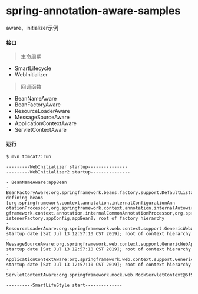 # spring-annotation-aware-samples

aware、initializer示例

#### 接口

> 生命周期
- SmartLifecycle
- WebInitializer

> 回调函数
- BeanNameAware
- BeanFactoryAware
- ResourceLoaderAware
- MessageSourceAware
- ApplicationContextAware
- ServletContextAware

#### 运行

`$ mvn tomcat7:run`


```
---------WebInitializer startup---------------
---------WebInitializer2 startup---------------

- BeanNameAware:appBean
- BeanFactoryAware:org.springframework.beans.factory.support.DefaultListableBeanFactory@7ba18f1b: defining beans [org.springframework.context.annotation.internalConfigurationAnn
otationProcessor,org.springframework.context.annotation.internalAutowiredAnnotationProcessor,org.springframework.context.annotation.internalRequiredAnnotationProcessor,org.sprin
gframework.context.annotation.internalCommonAnnotationProcessor,org.springframework.context.event.internalEventListenerProcessor,org.springframework.context.event.internalEventL
istenerFactory,appConfig,appBean]; root of factory hierarchy
- ResourceLoaderAware:org.springframework.web.context.support.GenericWebApplicationContext@5e3a8624: startup date [Sat Jul 13 12:57:10 CST 2019]; root of context hierarchy
- MessageSourceAware:org.springframework.web.context.support.GenericWebApplicationContext@5e3a8624: startup date [Sat Jul 13 12:57:10 CST 2019]; root of context hierarchy
- ApplicationContextAware:org.springframework.web.context.support.GenericWebApplicationContext@5e3a8624: startup date [Sat Jul 13 12:57:10 CST 2019]; root of context hierarchy
- ServletContextAware:org.springframework.mock.web.MockServletContext@6f96c77

----------SmartLifeStyle start--------------

```
